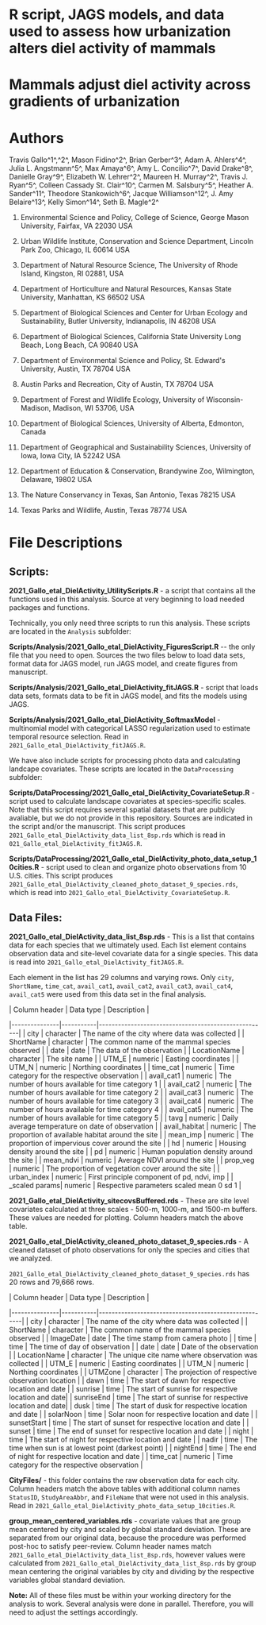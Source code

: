 # R script, JAGS models, and data used to assess how urbanization alters diel activity of mammals

# Mammals adjust diel activity across gradients of urbanization

# **Authors**

Travis Gallo^1^,^2^, Mason Fidino^2^, Brian Gerber^3^, Adam A.
Ahlers^4^, Julia L. Angstmann^5^, Max Amaya^6^, Amy L. Concilio^7^,
David Drake^8^, Danielle Gray^9^, Elizabeth W. Lehrer^2^, Maureen H.
Murray^2^, Travis J. Ryan^5^, Colleen Cassady St. Clair^10^, Carmen M.
Salsbury^5^, Heather A. Sander^11^, Theodore Stankowich^6^, Jacque
Williamson^12^, J. Amy Belaire^13^, Kelly Simon^14^, Seth B. Magle^2^

1.  Environmental Science and Policy, College of Science, George Mason
    University, Fairfax, VA 22030 USA

2.  Urban Wildlife Institute, Conservation and Science Department,
    Lincoln Park Zoo, Chicago, IL 60614 USA

3.  Department of Natural Resource Science, The University of Rhode
    Island, Kingston, RI 02881, USA

4.  Department of Horticulture and Natural Resources, Kansas State
    University, Manhattan, KS 66502 USA

5.  Department of Biological Sciences and Center for Urban Ecology and
    Sustainability, Butler University, Indianapolis, IN 46208 USA

6.  Department of Biological Sciences, California State University Long
    Beach, Long Beach, CA 90840 USA

7.  Department of Environmental Science and Policy, St. Edward's
    University, Austin, TX 78704 USA

8.  Austin Parks and Recreation, City of Austin, TX 78704 USA

9.  Department of Forest and Wildlife Ecology, University of
    Wisconsin-Madison, Madison, WI 53706, USA

10. Department of Biological Sciences, University of Alberta, Edmonton,
    Canada

11. Department of Geographical and Sustainability Sciences, University
    of Iowa, Iowa City, IA 52242 USA

12. Department of Education & Conservation, Brandywine Zoo, Wilmington,
    Delaware, 19802 USA

13. The Nature Conservancy in Texas, San Antonio, Texas 78215 USA

14. Texas Parks and Wildlife, Austin, Texas 78774 USA

# **File Descriptions**

## **Scripts:**

**2021_Gallo_etal_DielActivity_UtilityScripts.R** - a script that
contains all the functions used in this analysis. Source at very
beginning to load needed packages and functions.

Technically, you only need three scripts to run this analysis. These
scripts are located in the `Analysis` subfolder:

**Scripts/Analysis/2021_Gallo_etal_DielActivity_FiguresScript.R** -- the
only file that you need to open. Sources the two files below to load
data sets, format data for JAGS model, run JAGS model, and create
figures from manuscript.

**Scripts/Analysis/2021_Gallo_etal_DielActivity_fitJAGS.R** - script
that loads data sets, formats data to be fit in JAGS model, and fits the
models using JAGS.

**Scripts/Analysis/2021_Gallo_etal_DielActivity_SoftmaxModel** -
multinomial model with categorical LASSO regularization used to estimate
temporal resource selection. Read in
`2021_Gallo_etal_DielActivity_fitJAGS.R`.

We have also include scripts for processing photo data and calculating
landcape covariates. These scripts are located in the `DataProcessing`
subfolder:

**Scripts/DataProcessing/2021_Gallo_etal_DielActivity_CovariateSetup.R** -
script used to calculate landscape covariates at species-specific
scales. Note that this script requires several spatial datasets that are
publicly avaliable, but we do not provide in this repository. Sources
are indicated in the script and/or the manuscript. This script produces
`2021_Gallo_etal_DielActivity_data_list_8sp.rds` which is read in
`021_Gallo_etal_DielActivity_fitJAGS.R`.

**Scripts/DataProcessing/2021_Gallo_etal_DielActivity_photo_data_setup_10cities.R** -
script used to clean and organize photo observations from 10 U.S.
cities. This script produces
`2021_Gallo_etal_DielActivity_cleaned_photo_dataset_9_species.rds`,
which is read into `2021_Gallo_etal_DielActivity_CovariateSetup.R`.

## **Data Files:**

**2021_Gallo_etal_DielActivity_data_list_8sp.rds** - This is a list that
contains data for each species that we ultimately used. Each list
element contains observation data and site-level covariate data for a
single species. This data is read into
`2021_Gallo_etal_DielActivity_fitJAGS.R`.

Each element in the list has 29 columns and varying rows. Only `city`, `ShortName`, `time_cat`, `avail_cat1`, `avail_cat2`, `avail_cat3`, `avail_cat4`, `avail_cat5` were used from this data set in the final analysis.

| Column header | Data type | Description                                         |

|---------------|-----------|-----------------------------------------------------|
| city          | character | The name of the city where data was collected       |
| ShortName     | character | The common name of the mammal species observed      | 
| date          | date      | The data of the observation                         | 
| LocationName  | character | The site name                                       | 
| UTM_E         | numeric   | Easting coordinates                                 | 
| UTM_N         | numeric   | Northing coordinates                                | 
| time_cat      | numeric   | Time category for the respective observation        |
| avail_cat1    | numeric   | The number of hours available for time category 1   | 
| avail_cat2    | numeric   | The number of hours available for time category 2   | 
| avail_cat3    | numeric   | The number of hours available for time category 3   |
| avail_cat4    | numeric   | The number of hours available for time category 4   |
| avail_cat5    | numeric   | The number of hours available for time category 5   |
| tavg          | numeric   | Daily average temperature on date of observation    |
| avail_habitat | numeric   | The proportion of available habitat around the site |
| mean_imp      | numeric   | The proportion of impervious cover around the site  |
| hd            | numeric   | Housing density around the site                     |
| pd            | numeric   | Human population density around the site            |
| mean_ndvi     | numeric   | Average NDVI around the site                        |
| prop_veg      | numeric   | The proportion of vegetation cover around the site  |
| urban_index   | numeric   | First principle component of pd, ndvi, imp          |
| _scaled params| numeric   | Respective parameters scaled mean 0 sd 1            |

**2021_Gallo_etal_DielActivity_sitecovsBuffered.rds** - These are site
level covariates calculated at three scales - 500-m, 1000-m, and 1500-m
buffers. These values are needed for plotting. Column headers match the above table.

**2021_Gallo_etal_DielActivity_cleaned_photo_dataset_9_species.rds** -
A cleaned dataset of photo observations for only the species and cities
that we analyzed.

`2021_Gallo_etal_DielActivity_cleaned_photo_dataset_9_species.rds` has 20 rows and 79,666 rows.

| Column header | Data type | Description                                          |

|---------------|-----------|------------------------------------------------------|
| city          | character | The name of the city where data was collected        |
| ShortName     | character | The common name of the mammal species observed       |
| ImageDate     | date      | The time stamp from camera photo                     |
| time          | time      | The time of day of observation                       |
| date          | date      | Date of the observation                              |
| LocationName  | character | The unique cite name where observation was collected |
| UTM_E         | numeric   | Easting coordinates                                  |
| UTM_N         | numeric   | Northing coordinates                                 |
| UTMZone       | character | The projection of respective observation location    |
| dawn          | time      | The start of dawn for respective location and date   |
| sunrise       | time      | The start of sunrise for respective location and date|
| sunriseEnd    | time      | The start of sunrise for respective location and date|
| dusk          | time      | The start of dusk for respective location and date   |
| solarNoon     | time      | Solar noon for respective location and date          |
| sunsetStart   | time      | The start of sunset for respective location and date |
| sunset        | time      | The end of sunset for respective location and date   |
| night         | time      | The start of night for respective location and date  |
| nadir         | time      | The time when sun is at lowest point (darkest point) |
| nightEnd      | time      | The end of night for respective location and date    |
| time_cat      | numeric   | Time category for the respective observation         |

**CityFiles/** - this folder contains the raw observation data for each
city. Column headers match the above tables with additional column names `StatusID`, `StudyAreaAbbr`, and `FileName` that were not used in this analysis. Read in
`2021_Gallo_etal_DielActivity_photo_data_setup_10cities.R`.

**group_mean_centered_variables.rds** - covariate values that are group
mean centered by city and scaled by global standard deviation. These are
separated from our original data, because the procedure was performed
post-hoc to satisfy peer-review. Column header names match `2021_Gallo_etal_DielActivity_data_list_8sp.rds`, however values were calculated from `2021_Gallo_etal_DielActivity_data_list_8sp.rds` by group mean centering the original variables by city and dividing by the respective variables global standard deviation.

**Note:** All of these files must be within your working directory for
the analysis to work. Several analysis were done in parallel. Therefore,
you will need to adjust the settings accordingly.

